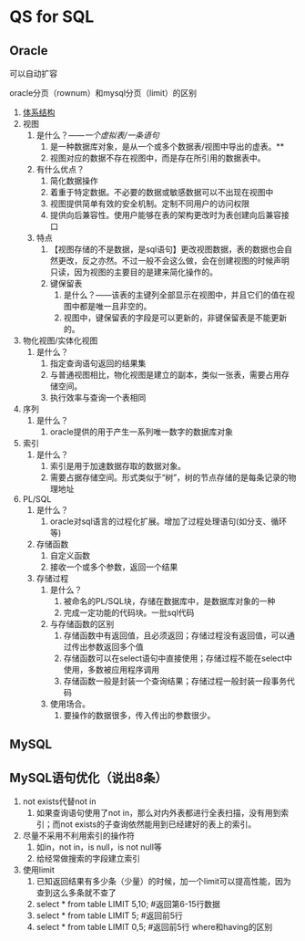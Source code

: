 # QS for SQL
## Oracle
可以自动扩容

oracle分页（rownum）和mysql分页（limit）的区别

1. [体系结构](http://blog.csdn.net/sinat_33363493/article/details/51782609)
2. 视图
	1. 是什么？——*一个虚拟表/一条语句*
		1. 是一种数据库对象，是从一个或多个数据表/视图中导出的虚表。**
		2. 视图对应的数据不存在视图中，而是存在所引用的数据表中。
	2. 有什么优点？
		1. 简化数据操作
		2. 着重于特定数据。不必要的数据或敏感数据可以不出现在视图中
		3. 视图提供简单有效的安全机制。定制不同用户的访问权限
		4. 提供向后兼容性。使用户能够在表的架构更改时为表创建向后兼容接口
	3. 特点
		1. 【视图存储的不是数据，是sql语句】更改视图数据，表的数据也会自然更改，反之亦然。不过一般不会这么做，会在创建视图的时候声明只读，因为视图的主要目的是建来简化操作的。
		2. 键保留表
			1. 是什么？——该表的主键列全部显示在视图中，并且它们的值在视图中都是唯一且非空的。
			2. 视图中，键保留表的字段是可以更新的，非键保留表是不能更新的。
3. 物化视图/实体化视图
	1. 是什么？
		1. 指定查询语句返回的结果集
		2. 与普通视图相比，物化视图是建立的副本，类似一张表，需要占用存储空间。
		3. 执行效率与查询一个表相同
4. 序列
	1. 是什么？
		1. oracle提供的用于产生一系列唯一数字的数据库对象
5. 索引
	1. 是什么？
		1. 索引是用于加速数据存取的数据对象。
		2. 需要占据存储空间。形式类似于“树”，树的节点存储的是每条记录的物理地址
6. PL/SQL
	1. 是什么？
		1. oracle对sql语言的过程化扩展。增加了过程处理语句(如分支、循环等)
	2. 存储函数
		1. 自定义函数
		2. 接收一个或多个参数，返回一个结果
	3. 存储过程
		1. 是什么？
			1. 被命名的PL/SQL块，存储在数据库中，是数据库对象的一种
			2. 完成一定功能的代码块。一批sql代码
		2. 与存储函数的区别
			1. 存储函数中有返回值，且必须返回；存储过程没有返回值，可以通过传出参数返回多个值
			2. 存储函数可以在select语句中直接使用；存储过程不能在select中使用，多数被应用程序调用
			3. 存储函数一般是封装一个查询结果；存储过程一般封装一段事务代码
		3. 使用场合。
			1. 要操作的数据很多，传入传出的参数很少。

## MySQL

## MySQL语句优化（说出8条）
1. not exists代替not in
	1. 如果查询语句使用了not in，那么对内外表都进行全表扫描，没有用到索引；而not exists的子查询依然能用到已经建好的表上的索引。
2. 尽量不采用不利用索引的操作符
	1. 如in，not in，is null，is not null等
	2. 给经常做搜索的字段建立索引
3. 使用limit
	1. 已知返回结果有多少条（少量）的时候，加一个limit可以提高性能，因为查到这么多条就不查了
	1. select * from table LIMIT 5,10; #返回第6-15行数据
	2. select * from table LIMIT 5; #返回前5行
	3. select * from table LIMIT 0,5; #返回前5行
where和having的区别


